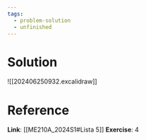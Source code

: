```yaml
---
tags:
  - problem-solution
  - unfinished
---
```

# Solution
![[202406250932.excalidraw]]

# Reference
**Link**: [[ME210A_2024S1#Lista 5]]
**Exercise**: 4